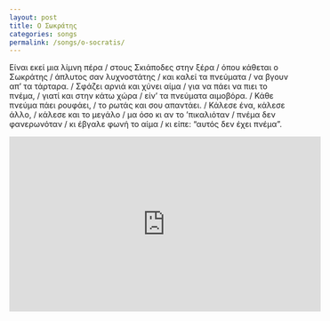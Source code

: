 ```yaml
---
layout: post
title: Ο Σωκράτης
categories: songs
permalink: /songs/o-socratis/
---
```


Είναι εκεί μια λίμνη πέρα / στους Σκιάποδες στην ξέρα / όπου κάθεται ο Σωκράτης / άπλυτος σαν λυχνοστάτης / και καλεί τα πνεύματα / να βγουν απ’ τα τάρταρα. / Σφάζει αρνιά και χύνει αίμα / για να πάει να πιει το πνέμα, / γιατί και στην κάτω χώρα / είν’ τα πνεύματα αιμοβόρα. / Κάθε πνεύμα πάει ρουφάει, / το ρωτάς και σου απαντάει. / Κάλεσε ένα, κάλεσε άλλο, / κάλεσε και το μεγάλο / μα όσο κι αν το ’πικαλιόταν / πνέμα δεν φανερωνόταν / κι έβγαλε φωνή το αίμα / κι είπε: “αυτός δεν έχει πνέμα”.

<div class="youtube-embed-container">
	<iframe width="560" height="315" src="https://www.youtube.com/embed/xFCB-BGF2c4" title="YouTube video player" frameborder="0" allow="accelerometer; autoplay; clipboard-write; encrypted-media; gyroscope; picture-in-picture" allowfullscreen></iframe>
</div>